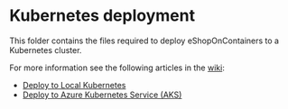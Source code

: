 # Kubernetes deployment

This folder contains the files required to deploy eShopOnContainers to a Kubernetes cluster.

For more information see the following articles in the [wiki](https://github.com/dotnet-architecture/eShopOnContainers/wiki):

- [Deploy to Local Kubernetes](https://github.com/dotnet-architecture/eShopOnContainers/wiki/Deploy-to-Local-Kubernetes)
- [Deploy to Azure Kubernetes Service (AKS)](https://github.com/dotnet-architecture/eShopOnContainers/wiki/Deploy-to-Azure-Kubernetes-Service-(AKS))
